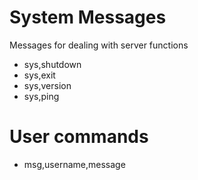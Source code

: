 # System Messages
Messages for dealing with server functions
- sys,shutdown
- sys,exit
- sys,version
- sys,ping

# User commands
- msg,username,message

